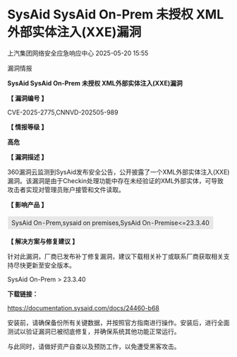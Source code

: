 #  SysAid SysAid On-Prem 未授权 XML外部实体注入(XXE)漏洞   
 上汽集团网络安全应急响应中心   2025-05-20 15:55  
  
漏洞情报  
  
  
  
  
  
**SysAid SysAid On-Prem 未授权 XML外部实体注入(XXE)漏洞**  
  
  
**【 漏洞编号 】**  
  
CVE-2025-2775,CNNVD-202505-989  
  
  
**【 情报等级 】**  
  
**高危**  
  
  
**【 漏洞描述 】**  
  
360漏洞云监测到SysAid发布安全公告，公开披露了一个XML外部实体注入(XXE)漏洞。该漏洞是由于Checkin处理功能中存在未经验证的XML外部实体，可导致攻击者实现对管理员账户接管和文件读取。  
  
  
**【 影响产品 】**  
  
<table><tbody><tr style="box-sizing: border-box;"><td data-colwidth="99.0000%" width="99.0000%" style="border-width: 1px;border-color: rgb(255, 255, 255);border-style: solid;background-color: rgb(231, 231, 231);padding: 6px;box-sizing: border-box;"><section style="text-align: center;font-size: 14px;box-sizing: border-box;"><p style="margin: 0px;padding: 0px;box-sizing: border-box;"><span leaf="">SysAid On-Prem,sysaid on premises,SysAid On-Premise&lt;=23.3.40</span></p></section></td></tr></tbody></table>  
  
**【 解决方案与修复建议 】**  
  
针对此漏洞，厂商已发布补丁修复漏洞，建议下载相关补丁或联系厂商获取相关支持尽快更新至安全版本。  
  
SysAid On-Prem > 23.3.40  
  
**下载链接：**  
  
https://documentation.sysaid.com/docs/24460-b68  
  
安装前，请确保备份所有关键数据，并按照官方指南进行操作。安装后，进行全面测试以验证漏洞已被彻底修复，并确保系统其他功能正常运行。  
  
与此同时，请做好资产自查以及预防工作，以免遭受黑客攻击。  
  
